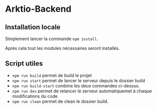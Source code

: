 # Arktio-Backend

## Installation locale
Simplement lancer la commande ``npm install``.

Après cela tout les modules nécessaires seront installés.


## Script utiles

- ``npm run build`` permet de build le projet
- ``npm run start`` permet de lancer le serveur depuis le dossier build
- ``npm run build-start`` combine les deux commandes ci-dessus.
- ``npm run dev`` permet de relancer le serveur automatiquemet à chaque modifications du code
- ``npm run clean`` permet de clean le dossier build.

